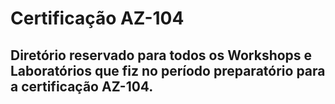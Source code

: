 <h1>Certificação AZ-104</h1>

<h2>Diretório reservado para todos os Workshops e Laboratórios que fiz no período preparatório para a certificação AZ-104.</h2>
